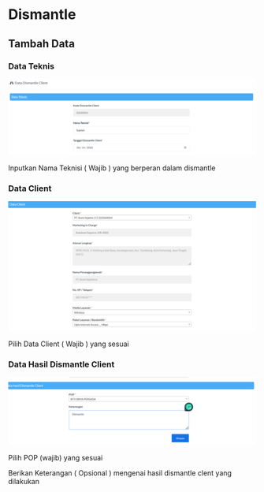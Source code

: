 # Dismantle

## Tambah Data

### Data Teknis

![](<../../../../../.gitbook/assets/image (44).png>)

Inputkan Nama Teknisi ( Wajib ) yang berperan dalam dismantle



### Data Client

![](<../../../../../.gitbook/assets/image (34).png>)

Pilih Data Client ( Wajib ) yang sesuai&#x20;



### Data Hasil Dismantle Client

![](<../../../../../.gitbook/assets/image (52).png>)

Pilih POP (wajib) yang sesuai

Berikan Keterangan  ( Opsional ) mengenai hasil dismantle clent yang dilakukan
